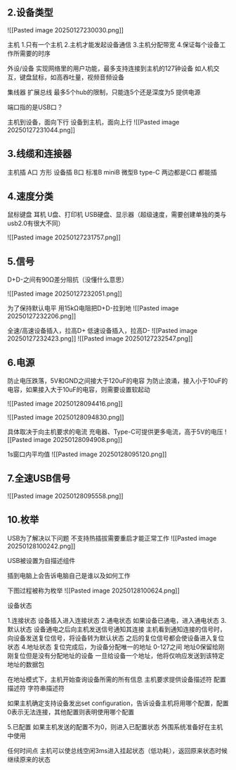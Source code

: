 
## 2.设备类型

![[Pasted image 20250127230030.png]]

主机
	1.只有一个主机
	2.主机才能发起设备通信
	3.主机分配带宽
	4.保证每个设备工作所需要的时序

外设/设备
	实现网络里的用户功能，最多支持连接到主机的127钟设备
	如人机交互，键盘鼠标，如高吞吐量，视频音频设备

集线器
	扩展总线
	最多5个hub的限制，只能连5个还是深度为5
	提供电源


端口指的是USB口？

主机到设备，面向下行
设备到主机，面向上行
![[Pasted image 20250127231044.png]]


## 3.线缆和连接器

主机插    A口    方形
设备插    B口    标准B    miniB    微型B
type-C    两边都是C口    都能插 


## 4.速度分类
鼠标键盘
耳机
U盘、打印机
USB硬盘、显示器（超级速度，需要创建单独的类与usb2.0有很大不同）

![[Pasted image 20250127231757.png]]

## 5.信号

D+D-之间有90Ω差分阻抗（没懂什么意思）

![[Pasted image 20250127232051.png]]

为了保持默认电平
用15kΩ电阻把D+D-拉到地
![[Pasted image 20250127232206.png]]


全速/高速设备插入，拉高D+
低速设备插入，拉高D-
![[Pasted image 20250127232423.png]]
![[Pasted image 20250127232547.png]]


## 6.电源
防止电压跌落，5V和GND之间接大于120uF的电容
为防止浪涌，接入小于10uF的电容，如果接入大于10uF的电容，则需要设置软起动

![[Pasted image 20250128094416.png]]

![[Pasted image 20250128094830.png]]


具体取决于向主机要求的电流
充电器、Type-C可提供更多电流，高于5V的电压
![[Pasted image 20250128094908.png]]

1s窗口内平均值
![[Pasted image 20250128095120.png]]


## 7.全速USB信号


![[Pasted image 20250128095558.png]]


## 10.枚举
USB为了解决以下问题
不支持热插拔需要重启才能正常工作
![[Pasted image 20250128100242.png]]

USB被设置为自描述组件

插到电脑上会告诉电脑自己是谁以及如何工作

下图过程被称为枚举
![[Pasted image 20250128100624.png]]


设备状态

1.连接状态
设备插入进入连接状态
2.通电状态
如果设备已通电，进入通电状态
3.默认状态
设备通电之后向主机发送信号通知其连接
主机看到通知连接的信号时，向设备发送复位信号，将设备转为默认状态
之后的复位信号都会使设备进入复位状态
4.地址状态
复位完成后，为设备分配唯一的地址  0-127之间
地址0保留给刚刚复位但是没有分配地址的设备
一旦给设备一个地址，他将仅响应发送到该特定地址的数据包

在地址模式下，主机开始查询设备所需的所有信息
	主机要求提供设备描述符
	配置描述符
	字符串描述符

如果主机确定支持设备发出set configuration，告诉设备主机将用哪个配置，配置0表示无法连接，其他配置则表明使用哪个配置

5.已配置
如果主机发送的配置不为0，则进入已配置状态
外围系统准备好在主机中使用

任何时间点
主机可以使总线空闲3ms进入挂起状态（低功耗），返回原来状态时候继续原来的状态